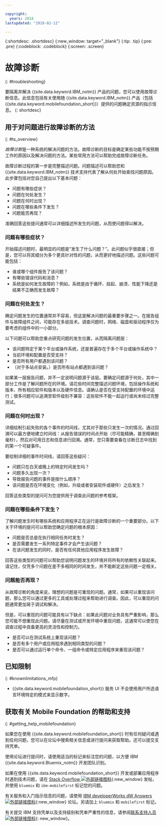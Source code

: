 ```yaml
---

copyright:
  years: 2018
lastupdated: "2018-02-12"

---
```


{:shortdesc: .shortdesc}
{:new_window: target="_blank"}
{:tip: .tip}
{:pre: .pre}
{:codeblock: .codeblock}
{:screen: .screen}

# 故障诊断
{: #troubleshooting}

要隔离并解决 {{site.data.keyword.IBM_notm}} 产品的问题，您可以使用故障诊断信息。此信息包括有关使用随 {{site.data.keyword.IBM_notm}} 产品（包括 {{site.data.keyword.mobilefoundation_short}}）提供的问题确定资源的指示信息。
{: shortdesc}

## 用于对问题进行故障诊断的方法
{: #ts_overview}

*故障诊断*是一种系统的解决问题的方法。故障诊断的目标是确定某些功能不按预期工作的原因以及解决问题的方法。某些常用方法可以帮助完成故障诊断任务。

故障诊断过程的第一步是完整描述问题。问题描述可以帮助您和 {{site.data.keyword.IBM_notm}} 技术支持代表了解从何处开始查找问题原因。此步骤包括对您自己提出以下基本问题：

- 问题有哪些症状？
- 问题在何处发生？
- 问题在何时出现？
- 问题在哪些条件下发生？
- 问题能否再现？

准确回答这些提问通常可以详细描述所发生的问题，从而使问题得以解决。

### 问题有哪些症状？

开始描述问题时，最明显的问题是“发生了什么问题？”。此问题似乎很直接；但是，您可以将其细分为多个更具针对性的问题，从而更好地描述问题。这些问题可能包括：

- 谁或哪个组件报告了该问题？
- 有哪些错误代码和消息？
- 系统是如何发生故障的？例如，系统是由于循环、挂起、崩溃、性能下降还是结果不正确而发生故障？

### 问题在何处发生？

确定问题发生的位置通常并不容易，但这是解决问题的最重要步骤之一。在报告组件与故障组件之间，可能存在多层技术。调查问题时，网络、磁盘和驱动程序仅为要考虑的组件中的一小部分。

以下问题可以帮助您重点研究问题的发生位置，从而隔离问题层：

- 该问题特定于某个平台或操作系统，还是普遍存在于多个平台或操作系统中？
- 当前环境和配置是否受支持？
- 是否所有用户都遇到该问题？
- （对于多站点安装。）是否所有站点都遇到该问题？

如果某一层报告问题，并不一定说明问题源于该层。要确定问题源于何处，其中一部分工作是了解问题所在的环境。请花些时间完整描述问题环境，包括操作系统和版本、所有相应软件和版本以及硬件信息。请确认是否在受支持配置的环境中运行；很多问题可以追溯至软件级别不兼容：这些软件不能一起运行或尚未经过完整测试。

### 问题在何时出现？

详细绘制引起失败的各个事件的时间线，尤其对于那些只发生一次的情况。通过回溯可以最方便地建立时间线：从报告错误的时间点开始（尽可能精确，甚至精确到毫秒），然后对可用日志和信息进行回溯。通常，您只需要查看在诊断日志中找到的第一个可疑事件。

要绘制详细的事件时间线，请回答这些疑问：

- 问题只在白天或晚上的特定时间发生吗？
- 问题多久出现一次？
- 导致报告问题的事件是按什么顺序？
- 该问题是否在环境变化（例如，升级或者安装软件或硬件）之后发生？

回答这些类型的提问可为您提供用于调查此问题的参考框架。

### 问题在哪些条件下发生？

了解问题发生时有哪些系统和应用程序正在运行是故障诊断的一个重要部分。以下关于环境的提问可以帮助您确定问题的根本原因：

- 问题是否总是在执行相同任务时发生？
- 是否需要发生一系列特定事件才会产生该问题？
- 在该问题发生的同时，是否有任何其他应用程序发生故障？

回答这些类型的问题可以帮助您说明问题发生的环境并将所有的依赖性关联起来。请记住，仅凭多个问题在差不多相同的时间发生，并不能断定这些问题一定相关。

### 问题能否再现？

从故障诊断的角度来说，理想的问题是可重现的问题。通常，如果可以重现该问题，那么您可以通过更多的工具或处理过程来帮助进行调查。因此，可以重现的问题通常更加易于调试和解决。

但是，可以重现的问题可能具有以下缺点：如果此问题对业务具有严重影响，那么您可能不想重现此问题。请尽量在测试或开发环境中重现问题，这通常可以使您在调查过程中具备更高的灵活性和控制力。

- 是否可以在测试系统上重现该问题？
- 是否有多个用户或应用程序遇到相同类型的问题？
- 是否可以通过运行单个命令、一组命令或特定应用程序来重现该问题？


##  已知限制
{: #knownlimitations_mfp}

* {{site.data.keyword.mobilefoundation_short}} 服务 UI 不会使用用户所选语言环境特定的模式来显示数字。

## 获取有关 Mobile Foundation 的帮助和支持
{: #getting_help_mobilefoundation}

如果您在使用 {{site.data.keyword.mobilefoundation_short}} 时有任何疑问或遇到任何问题，您可以在论坛中搜索相关信息或进行提问来获取帮助。还可以提交支持凭单。

使用论坛进行提问时，请使用适当的标记来标注您的问题，以方便 IBM {{site.data.keyword.Bluemix_notm}} 开发团队识别。

如果在使用 {{site.data.keyword.mobilefoundation_short}} 开发或部署应用程序时遇到技术问题，请在 [Stack Overflow ![外部链接图标](../../icons/launch-glyph.svg "外部链接图标")](http://stackoverflow.com/search?q=ibm-mobilefirst+bluemix){:new_window} 发帖，并使用 `bluemix` 和 `ibm-mobilefirst` 标记您的问题。

有关服务和入门指示信息的问题，请使用 [IBM developerWorks dW Answers ![外部链接图标](../../icons/launch-glyph.svg "外部链接图标")](https://developer.ibm.com/answers/topics/mobilefirst/?smartspace=bluemix){:new_window} 论坛。另请加上 `bluemix` 和 `mobilefirst` 标记。

有关提交 IBM 支持凭单以及支持级别和凭单严重性的信息，请参阅[联系支持人员 ![外部链接图标](../../icons/launch-glyph.svg "外部链接图标")](https://console.bluemix.net/docs/get-support/getstarttssup.html#typesofsupport  ){: new_window}。
